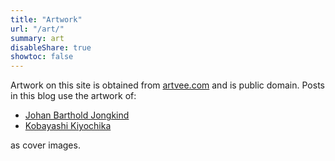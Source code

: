 ```yaml
---
title: "Artwork"
url: "/art/"
summary: art
disableShare: true
showtoc: false
---
```


Artwork on this site is obtained from [artvee.com](https://artvee.com/) and is public domain. Posts in this blog use
the artwork of:

- [Johan Barthold Jongkind](https://artvee.com/artist/johan-barthold-jongkind/)
- [Kobayashi Kiyochika](https://artvee.com/artist/kobayashi-kiyochika/)

as cover images.
